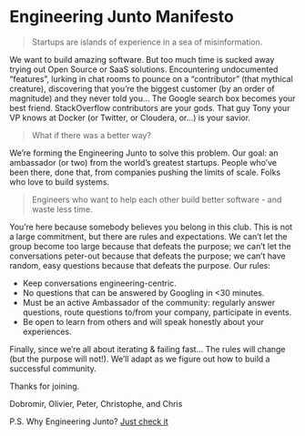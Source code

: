 # Engineering Junto Manifesto

> Startups are islands of experience in a sea of misinformation.

We want to build amazing software. But too much time is sucked away trying out Open Source or SaaS solutions. Encountering undocumented “features”, lurking in chat rooms to pounce on a “contributor” (that mythical creature), discovering that you’re the biggest customer (by an order of magnitude) and they never told you… The Google search box becomes your best friend. StackOverflow contributors are your gods. That guy Tony your VP knows at Docker (or Twitter, or Cloudera, or…) is your savior.

> What if there was a better way?

We’re forming the Engineering Junto to solve this problem. Our goal: an ambassador (or two) from the world’s greatest startups. People who’ve been there, done that, from companies pushing the limits of scale. Folks who love to build systems.

> Engineers who want to help each other build better software - and waste less time.

You’re here because somebody believes you belong in this club. This is not a large commitment, but there are rules and expectations. We can’t let the group become too large because that defeats the purpose; we can’t let the conversations peter-out because that defeats the purpose; we can’t have random, easy questions because that defeats the purpose. Our rules:

 * Keep conversations engineering-centric.
 * No questions that can be answered by Googling in <30 minutes.
 * Must be an active Ambassador of the community: regularly answer questions, route questions to/from your company, participate in events.
 * Be open to learn from others and will speak honestly about your experiences.

Finally, since we’re all about iterating & failing fast… The rules will change (but the purpose will not!). We’ll adapt as we figure out how to build a successful community.

Thanks for joining.

Dobromir, Olivier, Peter, Christophe, and Chris

P.S. Why Engineering Junto? [Just check it](http://en.wikipedia.org/wiki/Junto_%28club%29)

